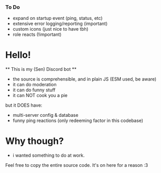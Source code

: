 ### To Do

-   expand on startup event (ping, status, etc)
-   extensive error logging/reporting (important)
-   custom icons (just nice to have tbh)
-   role reacts (!important)

# Hello!

** This is my (Sen) Discord bot **

-   the source is comprehensible, and in plain JS (ESM used, be aware)
-   it can do moderation
-   it can do funny stuff
-   it can NOT cook you a pie

but it DOES have:

-   multi-server config & database
-   funny ping reactions (only redeeming factor in this codebase)

# Why though?

-   i wanted something to do at work.

Feel free to copy the entire source code. It's on here for a reason :3
